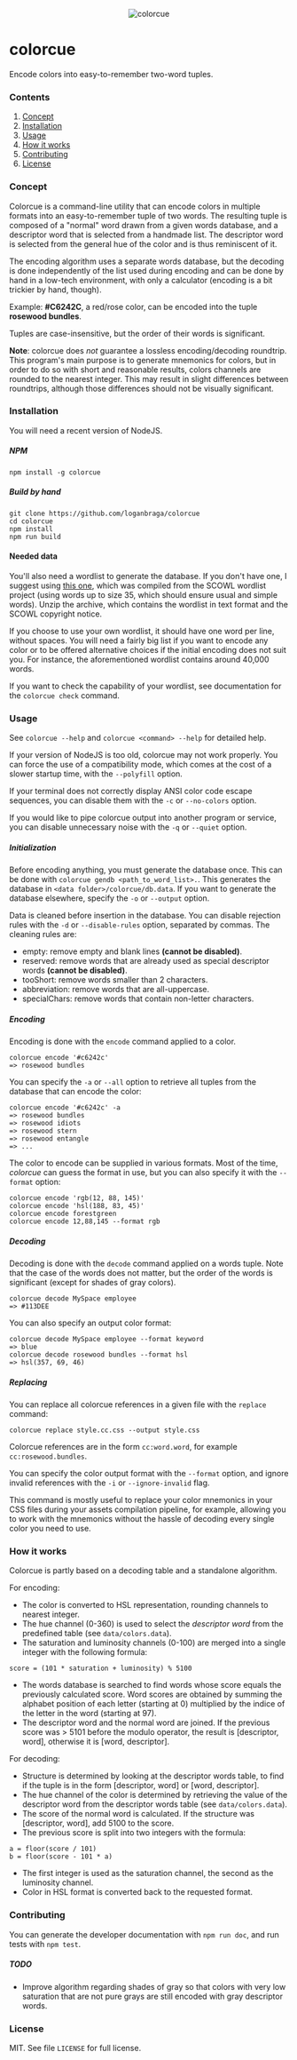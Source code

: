 <p align="center">
  <img src="http://colorcue.loganbraga.fr/logo.png" alt="colorcue"/>
</p>

# colorcue

Encode colors into easy-to-remember two-word tuples.

### Contents

1. [Concept](#concept)
2. [Installation](#installation)
3. [Usage](#usage)
4. [How it works](#how-it-works)
5. [Contributing](#contributing)
6. [License](#license)


### Concept

Colorcue is a command-line utility that can encode colors in multiple formats
into an easy-to-remember tuple of two words.
The resulting tuple is composed of a "normal" word drawn from a given words
database, and a descriptor word that is selected from a handmade list. The
descriptor word is selected from the general hue of the color and is thus
reminiscent of it.

The encoding algorithm uses a separate words database, but the decoding is done
independently of the list used during encoding and can be done by hand in a
low-tech environment, with only a calculator (encoding is a bit trickier by
hand, though).

Example: **#C6242C**, a red/rose color, can be encoded into the tuple
**rosewood bundles**.

Tuples are case-insensitive, but the order of their words is significant.


**Note**: colorcue does _not_ guarantee a lossless encoding/decoding roundtrip.
This program's main purpose is to generate mnemonics for colors, but in order to
do so with short and reasonable results, colors channels are rounded to the
nearest integer. This may result in slight differences between roundtrips,
although those differences should not be visually significant.

### Installation

You will need a recent version of NodeJS.

##### NPM

`npm install -g colorcue`

##### Build by hand

```
git clone https://github.com/loganbraga/colorcue
cd colorcue
npm install
npm run build
```

#### Needed data

You'll also need a wordlist to generate the database. If you don't have one,
I suggest using [this one](http://colorcue.loganbraga.fr/wordlist.zip), which
was compiled from the SCOWL wordlist project (using words up to size 35, which
should ensure usual and simple words).
Unzip the archive, which contains the wordlist in text format and the SCOWL
copyright notice.

If you choose to use your own wordlist, it should have one word per line,
without spaces. You will need a fairly big list if you want to encode any color
or to be offered alternative choices if the initial encoding does not suit you.
For instance, the aforementioned wordlist contains around 40,000 words.

If you want to check the capability of your wordlist, see documentation for the
`colorcue check` command.

### Usage

See `colorcue --help` and `colorcue <command> --help` for detailed help.

If your version of NodeJS is too old, colorcue may not work properly. You can
force the use of a compatibility mode, which comes at the cost of a slower
startup time, with the `--polyfill` option.

If your terminal does not correctly display ANSI color code escape sequences,
you can disable them with the `-c` or `--no-colors` option.

If you would like to pipe colorcue output into another program or service, you
can disable unnecessary noise with the `-q` or `--quiet` option.

##### Initialization

Before encoding anything, you must generate the database once. This can be done
with `colorcue gendb <path_to_word_list>.`. This generates the database in
`<data folder>/colorcue/db.data`. If you want to generate the database
elsewhere, specify the `-o` or `--output` option.

Data is cleaned before insertion in the database. You can disable rejection
rules with the `-d` or `--disable-rules` option, separated by commas. The
cleaning rules are:

+ empty: remove empty and blank lines **(cannot be disabled)**.
+ reserved: remove words that are already used as special descriptor words
**(cannot be disabled)**.
+ tooShort: remove words smaller than 2 characters.
+ abbreviation: remove words that are all-uppercase.
+ specialChars: remove words that contain non-letter characters.


##### Encoding

Encoding is done with the `encode` command applied to a color.

```
colorcue encode '#c6242c'
=> rosewood bundles
```

You can specify the `-a` or `--all` option to retrieve all tuples from the 
database that can encode the color:

```
colorcue encode '#c6242c' -a
=> rosewood bundles
=> rosewood idiots
=> rosewood stern
=> rosewood entangle
=> ...
```

The color to encode can be supplied in various formats. Most of the time,
*colorcue* can guess the format in use, but you can also specify it with the
`--format` option:

```
colorcue encode 'rgb(12, 88, 145)'
colorcue encode 'hsl(188, 83, 45)'
colorcue encode forestgreen
colorcue encode 12,88,145 --format rgb
```

##### Decoding

Decoding is done with the `decode` command applied on a words tuple.
Note that the case of the words does not matter, but the order of the words is
significant (except for shades of gray colors).

```
colorcue decode MySpace employee
=> #113DEE
```

You can also specify an output color format:

```
colorcue decode MySpace employee --format keyword
=> blue
colorcue decode rosewood bundles --format hsl
=> hsl(357, 69, 46)
```


##### Replacing

You can replace all colorcue references in a given file with the `replace`
command:

```
colorcue replace style.cc.css --output style.css
```

Colorcue references are in the form `cc:word.word`, for example
`cc:rosewood.bundles`.

You can specify the color output format with the `--format` option, and ignore
invalid references with the `-i` or `--ignore-invalid` flag.

This command is mostly useful to replace your color mnemonics in your CSS files
during your assets compilation pipeline, for example, allowing you to work with
the mnemonics without the hassle of decoding every single color you need to use.


### How it works

Colorcue is partly based on a decoding table and a standalone algorithm.

For encoding:

+ The color is converted to HSL representation, rounding channels to nearest
integer.
+ The hue channel (0-360) is used to select the _descriptor word_ from the predefined
table (see `data/colors.data`).
+ The saturation and luminosity channels (0-100) are merged into a single
integer with the following formula:
```
score = (101 * saturation + luminosity) % 5100
```
+ The words database is searched to find words whose score equals the
previously calculated score. Word scores are obtained by summing the alphabet
position of each letter (starting at 0) multiplied by the indice of the letter
in the word (starting at 97).
+ The descriptor word and the normal word are joined. If the previous score was > 5101
before the modulo operator, the result is [descriptor, word], otherwise it is
[word, descriptor].


For decoding:

+ Structure is determined by looking at the descriptor words table, to find if 
the tuple is in the form [descriptor, word] or [word, descriptor].
+ The hue channel of the color is determined by retrieving the value of the
descriptor word from the descriptor words table (see `data/colors.data`).
+ The score of the normal word is calculated. If the structure was [descriptor, word],
add 5100 to the score.
+ The previous score is split into two integers with the formula:
```
a = floor(score / 101)
b = floor(score - 101 * a)
```
+ The first integer is used as the saturation channel, the second as the
luminosity channel.
+ Color in HSL format is converted back to the requested format.


### Contributing

You can generate the developer documentation with `npm run doc`, and run tests
with `npm test`.

##### TODO

+ Improve algorithm regarding shades of gray so that colors with very low
saturation that are not pure grays are still encoded with gray descriptor words.

### License

MIT. See file `LICENSE` for full license.
